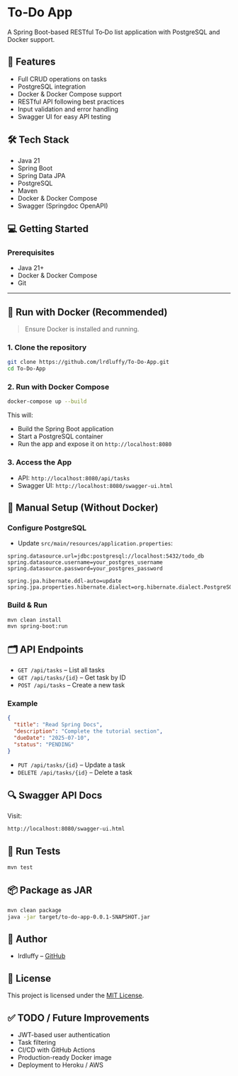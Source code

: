 # To‑Do App

A Spring Boot-based RESTful To‑Do list application with PostgreSQL and Docker support.

## 🚀 Features

- Full CRUD operations on tasks
- PostgreSQL integration
- Docker & Docker Compose support
- RESTful API following best practices
- Input validation and error handling
- Swagger UI for easy API testing

## 🛠️ Tech Stack

- Java 21
- Spring Boot
- Spring Data JPA
- PostgreSQL
- Maven
- Docker & Docker Compose
- Swagger (Springdoc OpenAPI)

## 💻 Getting Started

### Prerequisites

- Java 21+
- Docker & Docker Compose
- Git

---

## 🐳 Run with Docker (Recommended)

> Ensure Docker is installed and running.

### 1. Clone the repository

```bash
git clone https://github.com/lrdluffy/To-Do-App.git
cd To-Do-App
```

### 2. Run with Docker Compose

```bash
docker-compose up --build
```

This will:
- Build the Spring Boot application
- Start a PostgreSQL container
- Run the app and expose it on `http://localhost:8080`

### 3. Access the App
- API: `http://localhost:8080/api/tasks`
- Swagger UI: `http://localhost:8080/swagger-ui.html`

## 🧰 Manual Setup (Without Docker)

### Configure PostgreSQL

- Update `src/main/resources/application.properties`:

```properties
spring.datasource.url=jdbc:postgresql://localhost:5432/todo_db
spring.datasource.username=your_postgres_username
spring.datasource.password=your_postgres_password

spring.jpa.hibernate.ddl-auto=update
spring.jpa.properties.hibernate.dialect=org.hibernate.dialect.PostgreSQLDialect
```

### Build & Run

```bash
mvn clean install
mvn spring-boot:run
```

## 🗂️ API Endpoints

- `GET /api/tasks` – List all tasks
- `GET /api/tasks/{id}` – Get task by ID
- `POST /api/tasks` – Create a new task

### Example

```json
{
  "title": "Read Spring Docs",
  "description": "Complete the tutorial section",
  "dueDate": "2025-07-10",
  "status": "PENDING"
}
```
- `PUT /api/tasks/{id}` – Update a task
- `DELETE /api/tasks/{id}` – Delete a task

## 🔍 Swagger API Docs

Visit:

```bash
http://localhost:8080/swagger-ui.html
```

## 🧪 Run Tests

```bash
mvn test
```

## 📦 Package as JAR
```bash
mvn clean package
java -jar target/to-do-app-0.0.1-SNAPSHOT.jar
```

## 👤 Author

- lrdluffy – [GitHub](https://github.com/lrdluffy)

## 📄 License

This project is licensed under the [MIT License](./LICENSE).

## ✅ TODO / Future Improvements

- JWT-based user authentication
- Task filtering
- CI/CD with GitHub Actions
- Production-ready Docker image
- Deployment to Heroku / AWS
